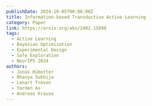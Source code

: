```yaml
---
publishDate: 2024-10-05T00:00:00Z
title: Information-based Transductive Active Learning
category: Paper
link: https://arxiv.org/abs/2402.15898
tags:
  - Active Learning
  - Bayesian Optimization
  - Experimental Design
  - Safe Exploration
  - NeurIPS 2024
authors:
  - Jonas Hübotter
  - Bhavya Sukhija
  - Lenart Treven
  - Yarden As
  - Andreas Krause
---
```

